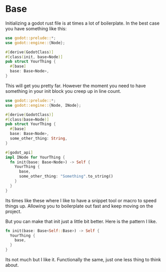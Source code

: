 # Base

Initializing a godot rust file is at times a lot of boilerplate. In the best case you have something like this:

```rust
use godot::prelude::*;
use godot::engine::{Node};

#[derive(GodotClass)]
#[class(init, base=Node)]
pub struct YourThing {
  #[base]
  base: Base<Node>,
}
```

This will get you pretty far. However the moment you need to have something in your init block you creep up in line count.

```rust
use godot::prelude::*;
use godot::engine::{Node, INode};

#[derive(GodotClass)]
#[class(base=Node)]
pub struct YourThing {
  #[base]
  base: Base<Node>,
  some_other_thing: String,
}

#[godot_api]
impl INode for YourThing {
  fn init(base: Base<Node>) -> Self {
    YourThing {
      base,
      some_other_thing: "Something".to_string()
    }
  }
}
```

Its times like these where I like to have a snippet tool or macro to speed things up. Allowing you to boilerplate out fast and keep moving on the project.

But you can make that init just a little bit better. Here is the pattern I like.

```rust
fn init(base: Base<Self::Base>) -> Self {
  YourThing {
    base,
  }
}

```

Its not much but I like it. Functionally the same, just one less thing to think about. 
